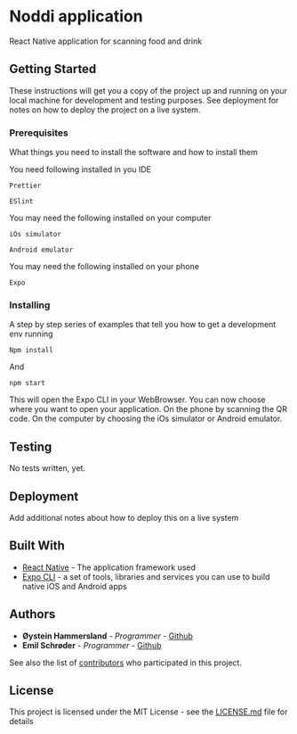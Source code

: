 # Noddi application

React Native application for scanning food and drink

## Getting Started

These instructions will get you a copy of the project up and running on your local machine for development and testing purposes. See deployment for notes on how to deploy the project on a live system.

### Prerequisites

What things you need to install the software and how to install them

You need following installed in you IDE
```
Prettier
```

```
ESlint
```

You may need the following installed on your computer
```
iOs simulator
```

```
Android emulator
```

You may need the following installed on your phone

```
Expo
```
### Installing

A step by step series of examples that tell you how to get a development env running


```
Npm install
```

And

```
npm start
```

This will open the Expo CLI in your WebBrowser.
You can now choose where you want to open your application.
On the phone by scanning the QR code.
On the computer by choosing the iOs simulator or Android emulator.



## Testing

No tests written, yet.

## Deployment

Add additional notes about how to deploy this on a live system

## Built With

* [React Native](https://facebook.github.io/react-native/) - The application framework used
* [Expo CLI](https://docs.expo.io/versions/latest/workflow/expo-cli/) - a set of tools, libraries and services you can use to build native iOS and Android apps


## Authors

* **Øystein Hammersland** - *Programmer* - [Github](https://github.com/oystpoyst)
* **Emil Schrøder** - *Programmer* - [Github](https://github.com/oystpoyst)

See also the list of [contributors](https://github.com/various-project/noddi-application/graphs/contributors) who participated in this project.

## License

This project is licensed under the MIT License - see the [LICENSE.md](LICENSE.md) file for details
